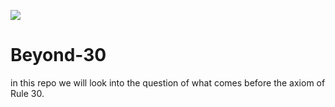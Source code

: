 ![](https://github.com/user/banner.png)
# Beyond-30
in this repo we will look into the question of what comes before the axiom of Rule 30.
